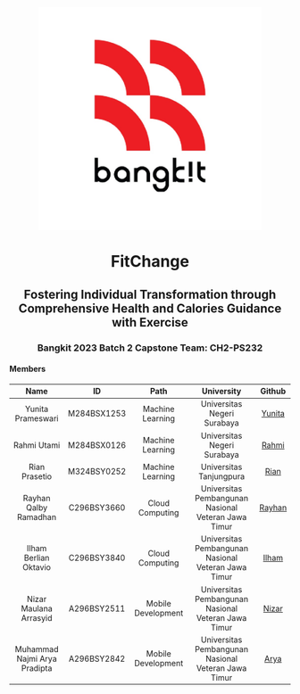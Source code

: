 <p align="center">
  <img align="center" width="400" src="bangkit.jpg" />
</p>
<h1 align="center">FitChange</h1>
<h2 align="center">Fostering Individual Transformation through Comprehensive Health and Calories Guidance with Exercise</h2>

<h3 align="center">Bangkit 2023 Batch 2 Capstone Team: CH2-PS232</h3>

#### Members
| Name                          | ID          | Path               | University                                    | Github            |
|:-----------------------------:|:-----------:|:------------------:|:----------------------------------------------:|:------------------------------------------:|
| Yunita Prameswari   | M284BSX1253  | Machine Learning | Universitas Negeri Surabaya   | [Yunita](https://github.com/yunitapramsx)     |
| Rahmi Utami | M284BSX0126  | Machine Learning | Universitas Negeri Surabaya | [Rahmi](https://github.com/rahmiutm)   |
| Rian Prasetio   | M324BSY0252  | Machine Learning | Universitas Tanjungpura   | [Rian](https://github.com/Student-rian)     |
| Rayhan Qalby Ramadhan   | C296BSY3660  | Cloud Computing | Universitas Pembangunan Nasional Veteran Jawa Timur   | [Rayhan](https://github.com/rayhanrere008)     |
| Ilham Berlian Oktavio   | C296BSY3840  | Cloud Computing | Universitas Pembangunan Nasional Veteran Jawa Timur   | [Ilham](https://github.com/IlhamBerlianO)    |
| Nizar Maulana Arrasyid   | A296BSY2511  | Mobile Development | Universitas Pembangunan Nasional Veteran Jawa Timur   | [Nizar](https://github.com/nizarui)     |
| Muhammad Najmi Arya Pradipta   | A296BSY2842  | Mobile Development | Universitas Pembangunan Nasional Veteran Jawa Timur   | [Arya](https://github.com/gezije)     |
